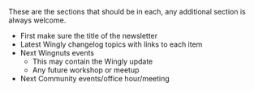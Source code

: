These are the sections that should be in each, any additional section is always welcome.
- First make sure the title of the newsletter
- Latest Wingly changelog topics with links to each item
- Next Wingnuts events
  - This may contain the Wingly update
  - Any future workshop or meetup
- Next Community events/office hour/meeting
